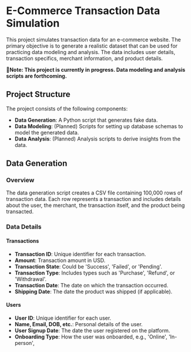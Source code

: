 # E-Commerce Transaction Data Simulation

This project simulates transaction data for an e-commerce website. The primary objective is to generate a realistic dataset that can be used for practicing data modeling and analysis. The data includes user details, transaction specifics, merchant information, and product details.

**📢Note: This project is currently in progress. Data modeling and analysis scripts are forthcoming.**

## Project Structure
The project consists of the following components:
* **Data Generation**: A Python script that generates fake data.
* **Data Modeling**: (Planned) Scripts for setting up database schemas to model the generated data.
* **Data Analysis**: (Planned) Analysis scripts to derive insights from the data.

## Data Generation
### Overview
The data generation script creates a CSV file containing 100,000 rows of transaction data. Each row represents a transaction and includes details about the user, the merchant, the transaction itself, and the product being transacted.

### Data Details
#### Transactions
* **Transaction ID**: Unique identifier for each transaction.
* **Amount**: Transaction amount in USD.
* **Transaction State**: Could be 'Success', 'Failed', or 'Pending'.
* **Transaction Type**: Includes types such as 'Purchase', 'Refund', or 'Withdrawal'.
* **Transaction Date**: The date on which the transaction occurred.
* **Shipping Date**: The date the product was shipped (if applicable).

#### Users
* **User ID**: Unique identifier for each user.
* **Name, Email, DOB, etc.**: Personal details of the user.
* **User Signup Date**: The date the user registered on the platform.
* **Onboarding Type**: How the user was onboarded, e.g., 'Online', 'In-person',
